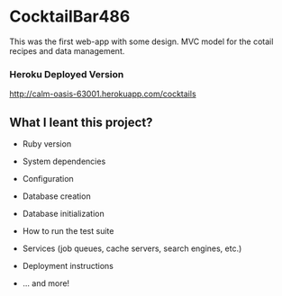 # CocktailBar486

This was the first web-app with some design. 
MVC model for the cotail recipes and data management. 

### Heroku Deployed Version
http://calm-oasis-63001.herokuapp.com/cocktails


## What I leant this project? 

* Ruby version

* System dependencies

* Configuration

* Database creation

* Database initialization

* How to run the test suite

* Services (job queues, cache servers, search engines, etc.)

* Deployment instructions

* ... and more!
